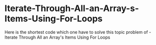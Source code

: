 # Iterate-Through-All-an-Array-s-Items-Using-For-Loops
Here is the shortest code which one have to solve this topic problem of - Iterate Through All an Array's Items Using For Loops
